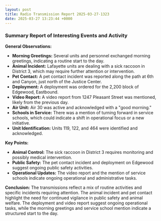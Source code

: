 ```yaml
---
layout: post
title: Radio Transmission Report 2025-03-27-1323
date: 2025-03-27 13:23:44 +0000
---
```


### Summary Report of Interesting Events and Activity

**General Observations:**
- **Morning Greetings:** Several units and personnel exchanged morning greetings, indicating a routine start to the day.
- **Animal Incident:** Lafayette units are dealing with a sick raccoon in District 3, which may require further attention or intervention.
- **Pet Contact:** A pet contact incident was reported along the path at 6th and Canyon, just north of the Justice Center.
- **Deployment:** A deployment was ordered for the 2,200 block of Edgewood, Eastbound.
- **Video Report:** A video report from 1247 Pleasant Street was mentioned, likely from the previous day.
- **Air Unit:** Air 30 was active and acknowledged with a "good morning."
- **Schools in Service:** There was a mention of turning forward in service schools, which could indicate a shift in operational focus or a new initiative.
- **Unit Identification:** Units 119, 122, and 464 were identified and acknowledged.

**Key Points:**
- **Animal Control:** The sick raccoon in District 3 requires monitoring and possibly medical intervention.
- **Public Safety:** The pet contact incident and deployment on Edgewood suggest ongoing public safety activities.
- **Operational Updates:** The video report and the mention of service schools indicate ongoing operational and administrative tasks.

**Conclusion:**
The transmissions reflect a mix of routine activities and specific incidents requiring attention. The animal incident and pet contact highlight the need for continued vigilance in public safety and animal welfare. The deployment and video report suggest ongoing operational tasks, while the morning greetings and service school mention indicate a structured start to the day.